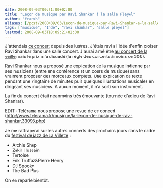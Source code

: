 ```yaml
---
date: 2008-09-03T00:21:00+02:00
title: "Leçon de musique par Ravi Shankar à la salle Pleyel"
author: "franek"
aliases: [/post/2008/09/03/Lecon-de-musique-par-Ravi-Shankar-a-la-salle-Pleyel]
tags: ["musique", "Inde", "ravi shankar", "salle pleyel"]
lastmod: 2008-09-03T18:09:21+02:00
---
```

J'attendais [ce concert](http://www.sallepleyel.fr/francais/programme/detail_representation.asp?id_rep=21918) depuis des lustres. J'étais ravi à l'idée d'enfin croiser Ravi Shankar dans une salle concert. J'aurai aimé être [au concert de la veille](http://www.sallepleyel.fr/francais/programme/detail_representation.asp?id_rep=15992) mais le prix m'a disuadé (la règle des concerts à moins de 30€).

Ravi Shankar nous a proposé une explication de la musique indienne par ses musiciens (entre une conférence et un cours de musique) sans vraiment proposer des morceaux complets. Une explication de texte pendant une vingtaine de minutes puis quelques illustrations musicales en dirigeant ses musiciens. A aucun moment, il n'a sorti son instrument.

La fin du concert était néanmoins très émouvante (tournée d'adieu de Ravi Shankar).

EDIT : Télérama nous propose une revue de ce concert (<http://www.telerama.fr/musique/la-lecon-de-musique-de-ravi-shankar,33093.php>)

Je me rattraperai sur les autres concerts des prochains jours dans le cadre du [festival de jazz de La Villette](http://www.cite-musique.fr/francais/mini-sites/0809_jazz_villette/accueil.html) :

- Archie Shep
- Zakir Hussain
- Tortoise
- Erik Truffaz&amp;Pierre Henry
- DJ Spooky
- The Bad Plus

On en reparle bientôt.
